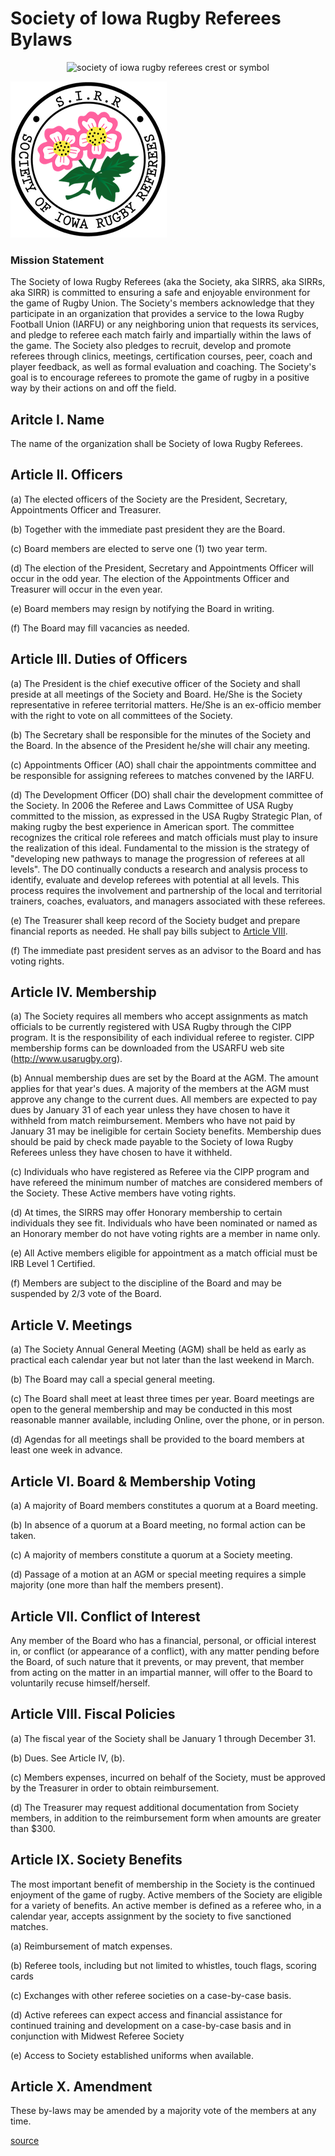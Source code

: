 # Society of Iowa Rugby Referees Bylaws

<p align="center">
    <img src="../../bylaws/seal.png" alt="society of iowa rugby referees crest or symbol">
</p>

![society of iowa rugby referee crest](https://github.com/adammfalk/sirrs/blob/main/society-docs/bylaws/seal.png)

### Mission Statement

The Society of Iowa Rugby Referees (aka the Society, aka SIRRS, aka SIRRs, aka SIRR) is committed to ensuring a safe and enjoyable environment for the game of Rugby Union. The Society's members acknowledge that they participate in an organization that provides a service to the Iowa Rugby Football Union (IARFU) or any neighboring union that requests its services, and pledge to referee each match fairly and impartially within the laws of the game. The Society also pledges to recruit, develop and promote referees through clinics, meetings, certification courses, peer, coach and player feedback, as well as formal evaluation and coaching. The Society's goal is to encourage referees to promote the game of rugby in a positive way by their actions on and off the field.

## Aritcle I. Name

The name of the organization shall be Society of Iowa Rugby Referees.

## Article II. Officers

(a) The elected officers of the Society are the President, Secretary, Appointments Officer and Treasurer.

(b) Together with the immediate past president they are the Board.

(c) Board members are elected to serve one (1) two year term.

(d) The election of the President, Secretary and Appointments Officer will occur in the odd year. The election of the Appointments Officer and Treasurer will occur in the even year.

(e) Board members may resign by notifying the Board in writing.

(f) The Board may fill vacancies as needed.

## Article III. Duties of Officers

(a) The President is the chief executive officer of the Society and shall preside at all meetings of the Society and Board. He/She is the Society representative in referee territorial matters. He/She is an ex-officio member with the right to vote on all committees of the Society.

(b) The Secretary shall be responsible for the minutes of the Society and the Board. In the absence of the President he/she will chair any meeting.

(c) Appointments Officer (AO) shall chair the appointments committee and be responsible for assigning referees to matches convened by the IARFU.

(d) The Development Officer (DO) shall chair the development committee of the Society. In 2006 the Referee and Laws Committee of USA Rugby committed to the mission, as expressed in the USA Rugby Strategic Plan, of making rugby the best experience in American sport. The committee recognizes the critical role referees and match officials must play to insure the realization of this ideal.
Fundamental to the mission is the strategy of "developing new pathways to manage the progression of referees at all levels". The DO continually conducts a research and analysis process to identify, evaluate and develop referees with potential at all levels. This process requires the involvement and partnership of the local and territorial trainers, coaches, evaluators, and managers associated with these referees.

(e) The Treasurer shall keep record of the Society budget and prepare financial reports as needed. He shall pay bills subject to [Article VIII](#article-viii-fiscal-policies).

(f) The immediate past president serves as an advisor to the Board and has voting rights.

## Article IV. Membership

(a) The Society requires all members who accept assignments as match officials to be currently registered with USA Rugby through the CIPP program. It is the responsibility of each individual referee to register. CIPP membership forms can be downloaded from the USARFU web site (http://www.usarugby.org).

(b) Annual membership dues are set by the Board at the AGM. The amount applies for that year's dues. A majority of the members at the AGM must approve any change to the current dues. All members are expected to pay dues by January 31 of each year unless they have chosen to have it withheld from match reimbursement. Members who have not paid by January 31 may be ineligible for certain Society benefits. Membership dues should be paid by check made payable to the Society of Iowa Rugby Referees unless they have chosen to have it withheld.

(c) Individuals who have registered as Referee via the CIPP program and have refereed the minimum number of matches are considered members of the Society. These Active members have voting rights.

(d) At times, the SIRRS may offer Honorary membership to certain individuals they see fit. Individuals who have been nominated or named as an Honorary member do not have voting rights are a member in name only.

(e) All Active members eligible for appointment as a match official must be IRB Level 1 Certified.

(f) Members are subject to the discipline of the Board and may be suspended by 2/3 vote of the Board.

## Article V. Meetings

(a) The Society Annual General Meeting (AGM) shall be held as early as practical each calendar year but not later than the last weekend in March.

(b) The Board may call a special general meeting.

(c) The Board shall meet at least three times per year. Board meetings are open to the general membership and may be conducted in this most reasonable manner available, including Online, over the phone, or in person.

(d) Agendas for all meetings shall be provided to the board members at least one week in advance.

## Article VI. Board & Membership Voting

(a) A majority of Board members constitutes a quorum at a Board meeting.

(b) In absence of a quorum at a Board meeting, no formal action can be taken.

(c) A majority of members constitute a quorum at a Society meeting.

(d) Passage of a motion at an AGM or special meeting requires a simple majority (one more than half the members present).

## Article VII. Conflict of Interest

Any member of the Board who has a financial, personal, or official interest in, or conflict (or appearance of a conflict), with any matter pending before the Board, of such nature that it prevents, or may prevent, that member from acting on the matter in an impartial manner, will offer to the Board to voluntarily recuse himself/herself.

## Article VIII. Fiscal Policies

(a) The fiscal year of the Society shall be January 1 through December 31.

(b) Dues. See Article IV, (b).

(c) Members expenses, incurred on behalf of the Society, must be approved by the Treasurer in order to obtain reimbursement.

(d) The Treasurer may request additional documentation from Society members, in addition to the reimbursement form when amounts are greater than $300.

## Article IX. Society Benefits

The most important benefit of membership in the Society is the continued enjoyment of the game of rugby. Active members of the Society are eligible for a variety of benefits. An active member is defined as a referee who, in a calendar year, accepts assignment by the society to five sanctioned matches.

(a) Reimbursement of match expenses.

(b) Referee tools, including but not limited to whistles, touch flags, scoring cards

(c) Exchanges with other referee societies on a case-by-case basis.

(d) Active referees can expect access and financial assistance for continued training and development on a case-by-case basis and in conjunction with Midwest Referee Society

(e) Access to Society established uniforms when available.

## Article X. Amendment

These by-laws may be amended by a majority vote of the members at any time.

[source](https://github.com/adammfalk/sirrs/blob/main/society-docs/bylaws/README.md)
